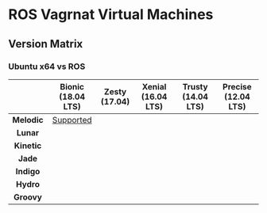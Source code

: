 ROS Vagrnat Virtual Machines
============================


## Version Matrix

### Ubuntu x64 vs ROS


|             | Bionic <br>(18.04 LTS) | Zesty <br>(17.04) | Xenial <br>(16.04 LTS) | Trusty <br>(14.04 LTS) | Precise <br>(12.04 LTS) |
| :---------: | :--------------------: | :----------------: | :--------------------: | :--------------------: | :---------------------: |
| **Melodic** | [Supported](./melodic-bionic/README.md) |
| **Lunar**   | 
| **Kinetic** |
| **Jade**    |
| **Indigo**  |
| **Hydro**   |
| **Groovy**  |
